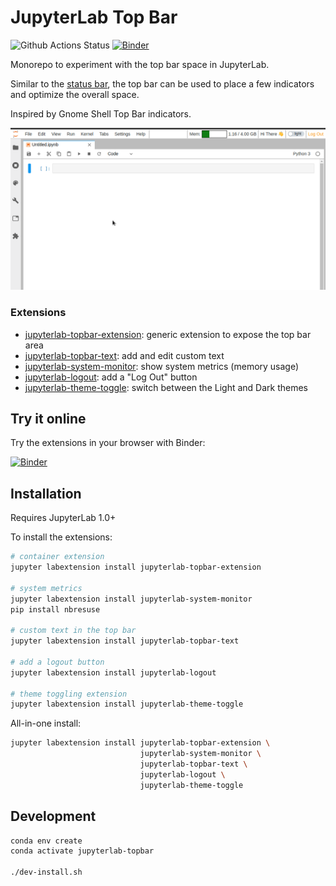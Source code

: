 JupyterLab Top Bar
==================

![Github Actions Status](https://github.com/jtpio/jupyterlab-topbar/workflows/Build/badge.svg)
[![Binder](https://mybinder.org/badge_logo.svg)](https://mybinder.org/v2/gh/jtpio/jupyterlab-topbar/stable?urlpath=lab)

Monorepo to experiment with the top bar space in JupyterLab.

Similar to the [status bar](https://github.com/jupyterlab/jupyterlab/tree/master/packages/statusbar-extension), the top bar can be used to place a few indicators and optimize the overall space.

Inspired by Gnome Shell Top Bar indicators.

![screencast](./doc/screencast.gif)

### Extensions

- [jupyterlab-topbar-extension](./packages/jupyterlab-topbar-extension): generic extension to expose the top bar area
- [jupyterlab-topbar-text](./packages/jupyterlab-topbar-text): add and edit custom text
- [jupyterlab-system-monitor](https://github.com/jtpio/jupyterlab-system-monitor): show system metrics (memory usage)
- [jupyterlab-logout](https://github.com/jtpio/jupyterlab-logout): add a "Log Out" button
- [jupyterlab-theme-toggle](https://github.com/jtpio/jupyterlab-theme-toggle): switch between the Light and Dark themes

## Try it online

Try the extensions in your browser with Binder:

[![Binder](https://mybinder.org/badge_logo.svg)](https://mybinder.org/v2/gh/jtpio/jupyterlab-topbar/stable?urlpath=lab)

## Installation

Requires JupyterLab 1.0+

To install the extensions:

```bash
# container extension
jupyter labextension install jupyterlab-topbar-extension

# system metrics
jupyter labextension install jupyterlab-system-monitor
pip install nbresuse

# custom text in the top bar
jupyter labextension install jupyterlab-topbar-text

# add a logout button
jupyter labextension install jupyterlab-logout

# theme toggling extension
jupyter labextension install jupyterlab-theme-toggle
```

All-in-one install:

```bash
jupyter labextension install jupyterlab-topbar-extension \
                             jupyterlab-system-monitor \
                             jupyterlab-topbar-text \
                             jupyterlab-logout \
                             jupyterlab-theme-toggle
```


## Development

```bash
conda env create
conda activate jupyterlab-topbar

./dev-install.sh
```

